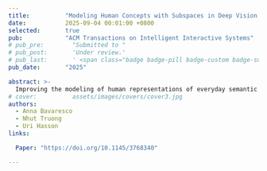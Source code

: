 ```yaml
---
title:          "Modeling Human Concepts with Subspaces in Deep Vision Models"
date:           2025-09-04 00:01:00 +0800
selected:       true
pub:            "ACM Transactions on Intelligent Interactive Systems"
# pub_pre:        "Submitted to "
# pub_post:       'Under review.'
# pub_last:       ' <span class="badge badge-pill badge-custom badge-success">Spotlight</span>'
pub_date:       "2025"

abstract: >-
  Improving the modeling of human representations of everyday semantic categories, such as animals or food, can lead to better alignment between AI systems and humans. Humans are thought to represent such categories using dimensions that capture relevant variance, in this way defining the relationship between category members. In AI systems, the representational space for a category is defined by the distances between its members. Importantly, in this context, the same features are used for distance computations across all categories. In two experiments, we show that pruning a model’s feature space to better align with human representations of a category selects for different model features and different subspaces for different categories. In addition, we provide a proof of concept demonstrating the relevance of these findings for evaluating the quality of images generated by AI systems.
# cover:          assets/images/covers/cover3.jpg
authors:
  - Anna Bavaresco
  - Nhut Truong
  - Uri Hasson
links:

  Paper: "https://doi.org/10.1145/3768340"

---
```

